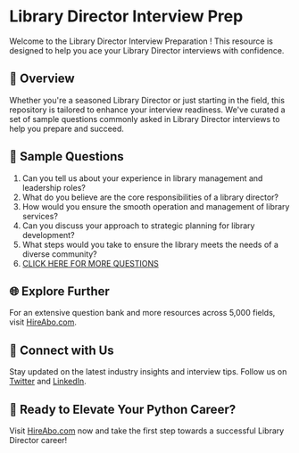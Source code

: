 # Library Director Interview Prep

Welcome to the Library Director Interview Preparation ! This resource is designed to help you ace your Library Director interviews with confidence.

## 🚀 Overview

Whether you're a seasoned Library Director or just starting in the field, this repository is tailored to enhance your interview readiness. We've curated a set of sample questions commonly asked in Library Director interviews to help you prepare and succeed.

## 📝 Sample Questions

1. Can you tell us about your experience in library management and leadership roles?
2. What do you believe are the core responsibilities of a library director?
3. How would you ensure the smooth operation and management of library services?
4. Can you discuss your approach to strategic planning for library development?
5. What steps would you take to ensure the library meets the needs of a diverse community?
6. [CLICK HERE FOR MORE QUESTIONS](https://hireabo.com/job/18_0_1/Library%20Director)

## 🌐 Explore Further

For an extensive question bank and more resources across 5,000 fields, visit [HireAbo.com](https://www.hireabo.com).

## 📱 Connect with Us

Stay updated on the latest industry insights and interview tips. Follow us on [Twitter](https://twitter.com/hireabo) and [LinkedIn](https://www.linkedin.com/in/hire-abo-3609972a8/).

## 🚀 Ready to Elevate Your Python Career?

Visit [HireAbo.com](https://www.hireabo.com) now and take the first step towards a successful Library Director career!